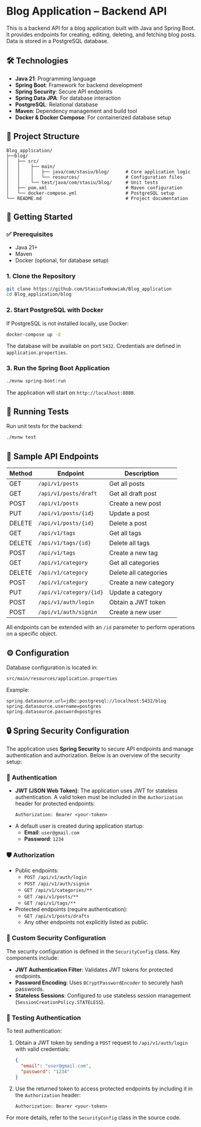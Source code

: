 # Blog Application – Backend API

This is a backend API for a blog application built with Java and Spring Boot. It provides endpoints for creating, editing, deleting, and fetching blog posts. Data is stored in a PostgreSQL database.

## 🛠 Technologies

- **Java 21**: Programming language
- **Spring Boot**: Framework for backend development
- **Spring Security**: Secure API endpoints
- **Spring Data JPA**: For database interaction
- **PostgreSQL**: Relational database
- **Maven**: Dependency management and build tool
- **Docker & Docker Compose**: For containerized database setup

## 📁 Project Structure

```
Blog_application/
├──blog/
│   ├── src/
│   │    ├── main/
│   │    │   ├── java/com/stasiu/blog/      # Core application logic
│   │    │   └── resources/                 # Configuration files
│   │    └── test/java/com/stasiu/blog/     # Unit tests
│   ├── pom.xml                             # Maven configuration
│   └── docker-compose.yml                  # PostgreSQL setup
└── README.md                               # Project documentation
```

## 🚀 Getting Started

### ✅ Prerequisites

- Java 21+
- Maven
- Docker (optional, for database setup)

### 1. Clone the Repository

```bash
git clone https://github.com/StasiuTomkowiak/Blog_application
cd Blog_application/blog
```

### 2. Start PostgreSQL with Docker

If PostgreSQL is not installed locally, use Docker:

```bash
docker-compose up -d
```

The database will be available on port `5432`. Credentials are defined in `application.properties`.

### 3. Run the Spring Boot Application

```bash
./mvnw spring-boot:run
```

The application will start on `http://localhost:8080`.

## 🧪 Running Tests

Run unit tests for the backend:

```bash
./mvnw test
```

## 📌 Sample API Endpoints

| Method | Endpoint                     | Description             |
|--------|------------------------------|-------------------------|
| GET    | `/api/v1/posts`              | Get all posts           |
| GET    | `/api/v1/posts/draft`        | Get all draft post      |
| POST   | `/api/v1/posts`              | Create a new post       |
| PUT    | `/api/v1/posts/{id}`         | Update a post           |
| DELETE | `/api/v1/posts/{id}`         | Delete a post           |
| GET    | `/api/v1/tags`               | Get all tags            |
| DELETE | `/api/v1/tags/{id}`          | Delete all tags         | 
| POST   | `/api/v1/tags`               | Create a new tag        |
| GET    | `/api/v1/category`           | Get all categories      |
| DELETE | `/api/v1/category`           | Delete all categories   | 
| POST   | `/api/v1/category`           | Create a new category   |
| PUT    | `/api/v1/category/{id}`      | Update a category       |
| POST   | `/api/v1/auth/login`         | Obtain a JWT token      |
| POST   | `/api/v1/auth/signin`        | Create a new user       |



All endpoints can be extended with an `/id` parameter to perform operations on a specific object.

## ⚙️ Configuration

Database configuration is located in:

```
src/main/resources/application.properties
```

Example:

```properties
spring.datasource.url=jdbc:postgresql://localhost:5432/blog
spring.datasource.username=postgres
spring.datasource.password=postgres
```

## 🔒 Spring Security Configuration

The application uses **Spring Security** to secure API endpoints and manage authentication and authorization. Below is an overview of the security setup:

### 🔑 Authentication

- **JWT (JSON Web Token)**: The application uses JWT for stateless authentication. A valid token must be included in the `Authorization` header for protected endpoints:
  ```
  Authorization: Bearer <your-token>
  ```
- A default user is created during application startup:
  - **Email**: `user@gmail.com`
  - **Password**: `1234`

### 🛡️ Authorization

- Public endpoints:
  - `POST /api/v1/auth/login`
  - `POST /api/v1/auth/signin`
  - `GET /api/v1/categories/**`
  - `GET /api/v1/posts/**`
  - `GET /api/v1/tags/**`
- Protected endpoints (require authentication):
  - `GET /api/v1/posts/drafts`
  - Any other endpoints not explicitly listed as public.

### 🔧 Custom Security Configuration

The security configuration is defined in the `SecurityConfig` class. Key components include:
- **JWT Authentication Filter**: Validates JWT tokens for protected endpoints.
- **Password Encoding**: Uses `BCryptPasswordEncoder` to securely hash passwords.
- **Stateless Sessions**: Configured to use stateless session management (`SessionCreationPolicy.STATELESS`).

### 🧪 Testing Authentication

To test authentication:
1. Obtain a JWT token by sending a `POST` request to `/api/v1/auth/login` with valid credentials:
   ```json
   {
     "email": "user@gmail.com",
     "password": "1234"
   }
   ```
2. Use the returned token to access protected endpoints by including it in the `Authorization` header:
   ```
   Authorization: Bearer <your-token>
   ```

For more details, refer to the `SecurityConfig` class in the source code.
